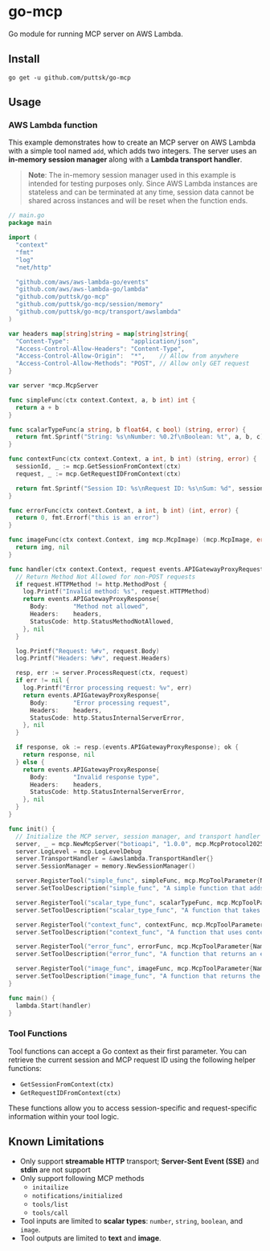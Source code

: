 # go-mcp
Go module for running MCP server on AWS Lambda.

## Install

```
go get -u github.com/puttsk/go-mcp
```

## Usage

### AWS Lambda function 

This example demonstrates how to create an MCP server on AWS Lambda with a simple tool named `add`, which adds two integers. The server uses an **in-memory session manager** along with a **Lambda transport handler**. 

> **Note**: The in-memory session manager used in this example is intended for testing purposes only. Since AWS Lambda instances are stateless and can be terminated at any time, session data cannot be shared across instances and will be reset when the function ends.


```go
// main.go
package main

import (
  "context"
  "fmt"
  "log"
  "net/http"

  "github.com/aws/aws-lambda-go/events"
  "github.com/aws/aws-lambda-go/lambda"
  "github.com/puttsk/go-mcp"
  "github.com/puttsk/go-mcp/session/memory"
  "github.com/puttsk/go-mcp/transport/awslambda"
)

var headers map[string]string = map[string]string{
  "Content-Type":                 "application/json",
  "Access-Control-Allow-Headers": "Content-Type",
  "Access-Control-Allow-Origin":  "*",    // Allow from anywhere
  "Access-Control-Allow-Methods": "POST", // Allow only GET request
}

var server *mcp.McpServer

func simpleFunc(ctx context.Context, a, b int) int {
  return a + b
}

func scalarTypeFunc(a string, b float64, c bool) (string, error) {
  return fmt.Sprintf("String: %s\nNumber: %0.2f\nBoolean: %t", a, b, c), nil
}

func contextFunc(ctx context.Context, a int, b int) (string, error) {
  sessionId, _ := mcp.GetSessionFromContext(ctx)
  request, _ := mcp.GetRequestIDFromContext(ctx)

  return fmt.Sprintf("Session ID: %s\nRequest ID: %s\nSum: %d", sessionId.SessionID, request, a+b), nil
}

func errorFunc(ctx context.Context, a int, b int) (int, error) {
  return 0, fmt.Errorf("this is an error")
}

func imageFunc(ctx context.Context, img mcp.McpImage) (mcp.McpImage, error) {
  return img, nil
}

func handler(ctx context.Context, request events.APIGatewayProxyRequest) (events.APIGatewayProxyResponse, error) {
  // Return Method Not Allowed for non-POST requests
  if request.HTTPMethod != http.MethodPost {
    log.Printf("Invalid method: %s", request.HTTPMethod)
    return events.APIGatewayProxyResponse{
      Body:       "Method not allowed",
      Headers:    headers,
      StatusCode: http.StatusMethodNotAllowed,
    }, nil
  }

  log.Printf("Request: %#v", request.Body)
  log.Printf("Headers: %#v", request.Headers)

  resp, err := server.ProcessRequest(ctx, request)
  if err != nil {
    log.Printf("Error processing request: %v", err)
    return events.APIGatewayProxyResponse{
      Body:       "Error processing request",
      Headers:    headers,
      StatusCode: http.StatusInternalServerError,
    }, nil
  }

  if response, ok := resp.(events.APIGatewayProxyResponse); ok {
    return response, nil
  } else {
    return events.APIGatewayProxyResponse{
      Body:       "Invalid response type",
      Headers:    headers,
      StatusCode: http.StatusInternalServerError,
    }, nil
  }
}

func init() {
  // Initialize the MCP server, session manager, and transport handler
  server, _ = mcp.NewMcpServer("botioapi", "1.0.0", mcp.McpProtocol2025_30_26)
  server.LogLevel = mcp.LogLevelDebug
  server.TransportHandler = &awslambda.TransportHandler{}
  server.SessionManager = memory.NewSessionManager()

  server.RegisterTool("simple_func", simpleFunc, mcp.McpToolParameter{Name: "a", Description: "First integer"}, mcp.McpToolParameter{Name: "b", Description: "Second integer"})
  server.SetToolDescription("simple_func", "A simple function that adds two integers and returns the result.")

  server.RegisterTool("scalar_type_func", scalarTypeFunc, mcp.McpToolParameter{Name: "a"}, mcp.McpToolParameter{Name: "b"}, mcp.McpToolParameter{Name: "c"})
  server.SetToolDescription("scalar_type_func", "A function that takes a string, a float, and a boolean, and returns a formatted string.")

  server.RegisterTool("context_func", contextFunc, mcp.McpToolParameter{Name: "a", Description: "First integer"}, mcp.McpToolParameter{Name: "b", Description: "Second integer"})
  server.SetToolDescription("context_func", "A function that uses context to return session and request IDs along with the sum of two integers.")

  server.RegisterTool("error_func", errorFunc, mcp.McpToolParameter{Name: "a", Description: "First integer"}, mcp.McpToolParameter{Name: "b", Description: "Second integer"})
  server.SetToolDescription("error_func", "A function that returns an error when called.")

  server.RegisterTool("image_func", imageFunc, mcp.McpToolParameter{Name: "img", Description: "Image"})
  server.SetToolDescription("image_func", "A function that returns the image passed to it without modification.")
}

func main() {
  lambda.Start(handler)
}
```

### Tool Functions

Tool functions can accept a Go context as their first parameter. You can retrieve the current session and MCP request ID using the following helper functions:

* `GetSessionFromContext(ctx)`
* `GetRequestIDFromContext(ctx)`

These functions allow you to access session-specific and request-specific information within your tool logic.

## Known Limitations

* Only support **streamable HTTP** transport; **Server-Sent Event (SSE)** and **stdin** are not support
* Only support following MCP methods
  * `initailize`
  * `notifications/initialized`
  * `tools/list`
  * `tools/call`
* Tool inputs are limited to **scalar types**: `number`, `string`, `boolean`, and `image`.
* Tool outputs are limited to **text** and **image**.

